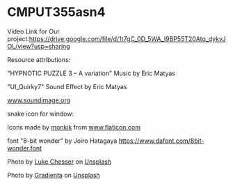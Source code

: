 # CMPUT355asn4

Video Link for Our project:<https://drive.google.com/file/d/1t7gC_0D_5WA_I9BP55T20Atq_dykvJOL/view?usp=sharing>


Resource attributions:

  "HYPNOTIC PUZZLE 3 – A variation"
  Music by Eric Matyas

  "UI_Quirky7"
  Sound Effect by Eric Matyas

  www.soundimage.org

  snake icon for window:
  <div>Icons made by <a href="https://www.flaticon.com/authors/monkik" title="monkik">monkik</a> from <a href="https://www.flaticon.com/" title="Flaticon">www.flaticon.com</a>   </div>


font "8-bit wonder" by Joiro Hatagaya
https://www.dafont.com/8bit-wonder.font

<span>Photo by <a href="https://unsplash.com/@lukechesser?utm_source=unsplash&amp;utm_medium=referral&amp;utm_content=creditCopyText">Luke Chesser</a> on <a href="https://unsplash.com/s/photos/gradient-background?utm_source=unsplash&amp;utm_medium=referral&amp;utm_content=creditCopyText">Unsplash</a></span>

<span>Photo by <a href="https://unsplash.com/@gradienta?utm_source=unsplash&amp;utm_medium=referral&amp;utm_content=creditCopyText">Gradienta</a> on <a href="https://unsplash.com/backgrounds/colors/gradient?utm_source=unsplash&amp;utm_medium=referral&amp;utm_content=creditCopyText">Unsplash</a></span>
